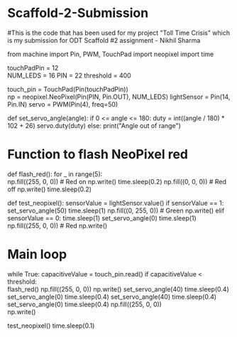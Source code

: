 # Scaffold-2-Submission
#This is the code that has been used for my project "Toll Time Crisis" which is my submission for ODT Scaffold #2 assignment - Nikhil Sharma

from machine import Pin, PWM, TouchPad
import neopixel
import time


touchPadPin = 12  
NUM_LEDS = 16
PIN = 22
threshold = 400  


touch_pin = TouchPad(Pin(touchPadPin))  
np = neopixel.NeoPixel(Pin(PIN, Pin.OUT), NUM_LEDS)
lightSensor = Pin(14, Pin.IN)
servo = PWM(Pin(4), freq=50)


def set_servo_angle(angle):
    if 0 <= angle <= 180:
        duty = int((angle / 180) * 102 + 26)
        servo.duty(duty)
    else:
        print("Angle out of range")

# Function to flash NeoPixel red
def flash_red():
    for _ in range(5):  
        np.fill((255, 0, 0))  # Red on
        np.write()
        time.sleep(0.2)
        np.fill((0, 0, 0))  # Red off
        np.write()
        time.sleep(0.2)


def test_neopixel():
    sensorValue = lightSensor.value()
    if sensorValue == 1:
        set_servo_angle(50)
        time.sleep(1)
        np.fill((0, 255, 0))  # Green
        np.write()
    elif sensorValue == 0:
        time.sleep(1)
        set_servo_angle(0)
        time.sleep(1)
        np.fill((255, 0, 0))  # Red
        np.write()

# Main loop
while True:
    capacitiveValue = touch_pin.read()
    if capacitiveValue < threshold:  
        flash_red()
        np.fill((255, 0, 0)) 
        np.write()
        set_servo_angle(40)
        time.sleep(0.4)
        set_servo_angle(0)
        time.sleep(0.4)
        set_servo_angle(40)
        time.sleep(0.4)
        set_servo_angle(0)
        time.sleep(0.4)
        np.fill((255, 0, 0))  
        np.write()
        
  test_neopixel()
  time.sleep(0.1)

